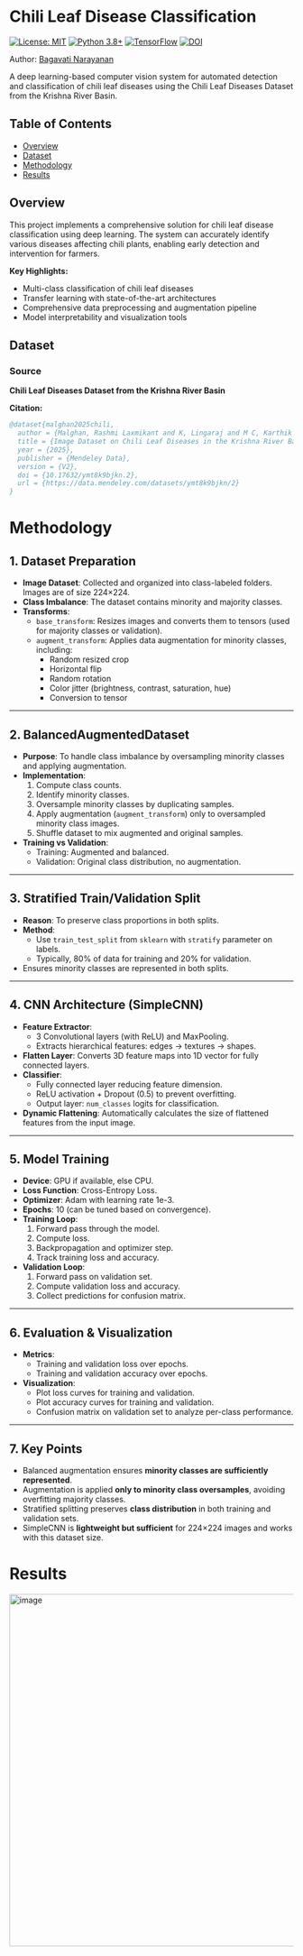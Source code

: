 # Chili Leaf Disease Classification
[![License: MIT](https://img.shields.io/badge/License-MIT-yellow.svg)](https://opensource.org/licenses/MIT)
[![Python 3.8+](https://img.shields.io/badge/Python-3.8%2B-blue.svg)](https://www.python.org/)
[![TensorFlow](https://img.shields.io/badge/TensorFlow-2.12%2B-orange.svg)](https://tensorflow.org)
[![DOI](https://img.shields.io/badge/DOI-10.17632/ymt8k9bjkn.2-brightgreen.svg)](https://doi.org/10.17632/ymt8k9bjkn.2)

Author: [Bagavati Narayanan](https://github.com/baggie11)

A deep learning-based computer vision system for automated detection and classification of chili leaf diseases using the Chili Leaf Diseases Dataset from the Krishna River Basin.

## Table of Contents

- [Overview](#overview)
- [Dataset](#dataset)
- [Methodology](#methodology)
- [Results](#results)

## Overview

This project implements a comprehensive solution for chili leaf disease classification using deep learning. The system can accurately identify various diseases affecting chili plants, enabling early detection and intervention for farmers.

**Key Highlights:**
- Multi-class classification of chili leaf diseases
- Transfer learning with state-of-the-art architectures
- Comprehensive data preprocessing and augmentation pipeline
- Model interpretability and visualization tools

## Dataset

### Source
**Chili Leaf Diseases Dataset from the Krishna River Basin**

**Citation:**
```bibtex
@dataset{malghan2025chili,
  author = {Malghan, Rashmi Laxmikant and K, Lingaraj and M C, Karthik Rao and Garg, Lalit},
  title = {Image Dataset on Chili Leaf Diseases in the Krishna River Basin of the Deccan Plateau, India},
  year = {2025},
  publisher = {Mendeley Data},
  version = {V2},
  doi = {10.17632/ymt8k9bjkn.2},
  url = {https://data.mendeley.com/datasets/ymt8k9bjkn/2}
}
```

# Methodology

## 1. Dataset Preparation

- **Image Dataset**: Collected and organized into class-labeled folders. Images are of size 224×224.
- **Class Imbalance**: The dataset contains minority and majority classes.
- **Transforms**:
  - `base_transform`: Resizes images and converts them to tensors (used for majority classes or validation).
  - `augment_transform`: Applies data augmentation for minority classes, including:
    - Random resized crop
    - Horizontal flip
    - Random rotation
    - Color jitter (brightness, contrast, saturation, hue)
    - Conversion to tensor

---

## 2. BalancedAugmentedDataset

- **Purpose**: To handle class imbalance by oversampling minority classes and applying augmentation.
- **Implementation**:
  1. Compute class counts.
  2. Identify minority classes.
  3. Oversample minority classes by duplicating samples.
  4. Apply augmentation (`augment_transform`) only to oversampled minority class images.
  5. Shuffle dataset to mix augmented and original samples.
- **Training vs Validation**:
  - Training: Augmented and balanced.
  - Validation: Original class distribution, no augmentation.

---

## 3. Stratified Train/Validation Split

- **Reason**: To preserve class proportions in both splits.
- **Method**: 
  - Use `train_test_split` from `sklearn` with `stratify` parameter on labels.
  - Typically, 80% of data for training and 20% for validation.
- Ensures minority classes are represented in both splits.

---

## 4. CNN Architecture (SimpleCNN)

- **Feature Extractor**:
  - 3 Convolutional layers (with ReLU) and MaxPooling.
  - Extracts hierarchical features: edges → textures → shapes.
- **Flatten Layer**: Converts 3D feature maps into 1D vector for fully connected layers.
- **Classifier**:
  - Fully connected layer reducing feature dimension.
  - ReLU activation + Dropout (0.5) to prevent overfitting.
  - Output layer: `num_classes` logits for classification.
- **Dynamic Flattening**: Automatically calculates the size of flattened features from the input image.

---

## 5. Model Training

- **Device**: GPU if available, else CPU.
- **Loss Function**: Cross-Entropy Loss.
- **Optimizer**: Adam with learning rate 1e-3.
- **Epochs**: 10 (can be tuned based on convergence).
- **Training Loop**:
  1. Forward pass through the model.
  2. Compute loss.
  3. Backpropagation and optimizer step.
  4. Track training loss and accuracy.
- **Validation Loop**:
  1. Forward pass on validation set.
  2. Compute validation loss and accuracy.
  3. Collect predictions for confusion matrix.

---

## 6. Evaluation & Visualization

- **Metrics**:
  - Training and validation loss over epochs.
  - Training and validation accuracy over epochs.
- **Visualization**:
  - Plot loss curves for training and validation.
  - Plot accuracy curves for training and validation.
  - Confusion matrix on validation set to analyze per-class performance.

---

## 7. Key Points

- Balanced augmentation ensures **minority classes are sufficiently represented**.
- Augmentation is applied **only to minority class oversamples**, avoiding overfitting majority classes.
- Stratified splitting preserves **class distribution** in both training and validation sets.
- SimpleCNN is **lightweight but sufficient** for 224×224 images and works with this dataset size.

# Results
<img width="1006" height="625" alt="image" src="https://github.com/user-attachments/assets/a7637c77-213a-42ee-b4e8-462ff27c1ce2" />


